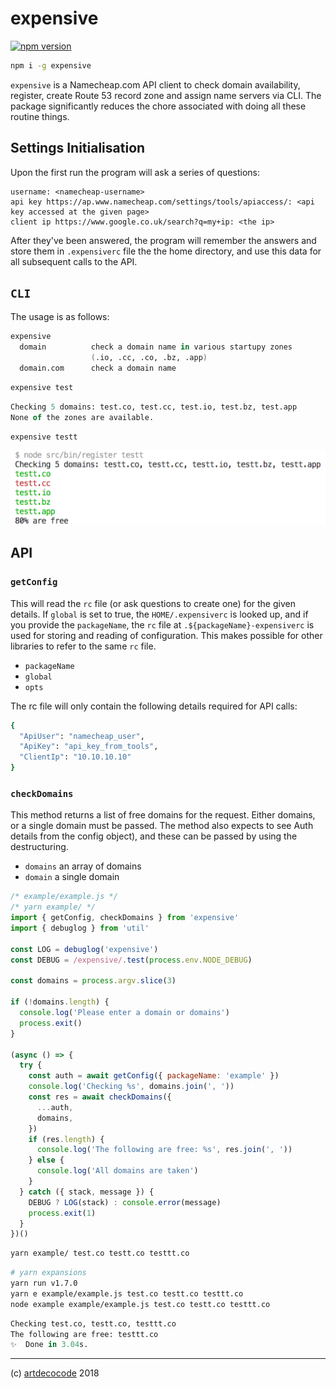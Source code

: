 # expensive

[![npm version](https://badge.fury.io/js/expensive.svg)](https://badge.fury.io/js/expensive)

```sh
npm i -g expensive
```

`expensive` is a Namecheap.com API client to check domain availability, register, create Route 53 record zone and assign name servers via CLI. The package significantly reduces the chore associated with doing all these routine things.

## Settings Initialisation

Upon the first run the program will ask a series of questions:

```
username: <namecheap-username>
api key https://ap.www.namecheap.com/settings/tools/apiaccess/: <api key accessed at the given page>
client ip https://www.google.co.uk/search?q=my+ip: <the ip>
```

After they've been answered, the program will remember the answers and store them in `.expensiverc` file the the home directory, and use this data for all subsequent calls to the API.

## `CLI`

The usage is as follows:

```fs
expensive
  domain          check a domain name in various startupy zones
                  (.io, .cc, .co, .bz, .app)
  domain.com      check a domain name
```

```sh
expensive test
```

```fs
Checking 5 domains: test.co, test.cc, test.io, test.bz, test.app
None of the zones are available.
```


```sh
expensive testt
```

![output for testt query](doc/testt.png)

## API
<!--
The package also supports a Node.js API. The authentication is completed in the same way as the CLI, that is by reading the `.expensiverc` file or presenting questions. If `global` parameter is not set to true, and the `packageName` is not given, the function will throw. You must provide either a `packageName` or set `global` to true so that the `~/.expensiverc` can be read. N-O-N-E-T-H-E-L-E-S-S it is a good idea to provide a `packageName` so that a personal config in form of `.${packageName}-expensiverc` is generated. -->

### `getConfig`

This will read the `rc` file (or ask questions to create one) for the given details. If `global` is set to true, the `HOME/.expensiverc` is looked up, and if you provide the `packageName`, the `rc` file at `.${packageName}-expensiverc` is used for storing and reading of configuration. This makes possible for other libraries to refer to the same `rc` file.

- `packageName`
- `global`
- `opts`

The rc file will only contain the following details required for API calls:

```sh
{
  "ApiUser": "namecheap_user",
  "ApiKey": "api_key_from_tools",
  "ClientIp": "10.10.10.10"
}
```

### `checkDomains`

This method returns a list of free domains for the request. Either domains, or a single domain must be passed. The method also expects to see Auth details from the config object), and these can be passed by using the destructuring.

- `domains` an array of domains
- `domain` a single domain


```js
/* example/example.js */
/* yarn example/ */
import { getConfig, checkDomains } from 'expensive'
import { debuglog } from 'util'

const LOG = debuglog('expensive')
const DEBUG = /expensive/.test(process.env.NODE_DEBUG)

const domains = process.argv.slice(3)

if (!domains.length) {
  console.log('Please enter a domain or domains')
  process.exit()
}

(async () => {
  try {
    const auth = await getConfig({ packageName: 'example' })
    console.log('Checking %s', domains.join(', '))
    const res = await checkDomains({
      ...auth,
      domains,
    })
    if (res.length) {
      console.log('The following are free: %s', res.join(', '))
    } else {
      console.log('All domains are taken')
    }
  } catch ({ stack, message }) {
    DEBUG ? LOG(stack) : console.error(message)
    process.exit(1)
  }
})()
```

```sh
yarn example/ test.co testt.co testtt.co
```

```sh
# yarn expansions
yarn run v1.7.0
yarn e example/example.js test.co testt.co testtt.co
node example example/example.js test.co testt.co testtt.co
```

```fs
Checking test.co, testt.co, testtt.co
The following are free: testtt.co
✨  Done in 3.04s.
```

---

(c) [artdecocode][1] 2018

[1]: https://artdeco.bz
